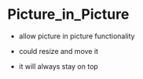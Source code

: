 # Picture_in_Picture

- allow picture in picture functionality

- could resize and move it

- it will always stay on top
